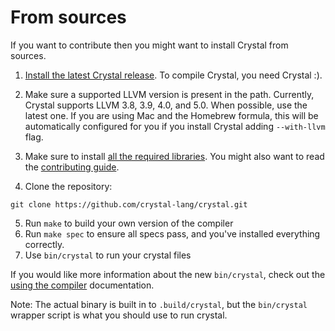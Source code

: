 # From sources

If you want to contribute then you might want to install Crystal from sources.

1. [Install the latest Crystal release](https://crystal-lang.org/docs/installation). To compile Crystal, you need Crystal :).

2. Make sure a supported LLVM version is present in the path. Currently, Crystal supports LLVM 3.8, 3.9, 4.0, and 5.0. When possible, use the latest one. If you are using Mac and the Homebrew formula, this will be automatically configured for you if you install Crystal adding `--with-llvm` flag.

3. Make sure to install [all the required libraries](https://github.com/crystal-lang/crystal/wiki/All-required-libraries). You might also want to read the [contributing guide](https://github.com/crystal-lang/crystal/blob/master/CONTRIBUTING.md).

4. Clone the repository:

```
git clone https://github.com/crystal-lang/crystal.git
```

5. Run `make` to build your own version of the compiler
6. Run `make spec` to ensure all specs pass, and you've installed everything correctly.
7. Use `bin/crystal` to run your crystal files

If you would like more information about the new `bin/crystal`, check out the [using the compiler](https://crystal-lang.org/docs/using_the_compiler/) documentation.

Note: The actual binary is built in to `.build/crystal`, but the `bin/crystal` wrapper script is what you should use to run crystal.
